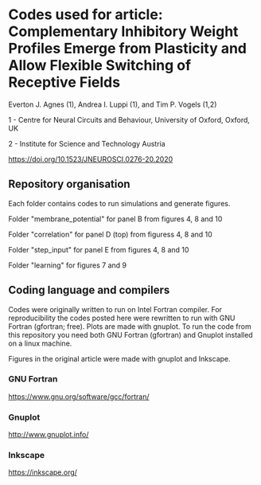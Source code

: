 # Codes used for article: Complementary Inhibitory Weight Profiles Emerge from Plasticity and Allow Flexible Switching of Receptive Fields

Everton J. Agnes (1), Andrea I. Luppi (1), and Tim P. Vogels (1,2)

1 - Centre for Neural Circuits and Behaviour, University of Oxford, Oxford, UK

2 - Institute for Science and Technology Austria 

https://doi.org/10.1523/JNEUROSCI.0276-20.2020

## Repository organisation

Each folder contains codes to run simulations and generate figures.

Folder "membrane_potential" for panel B from figures 4, 8 and 10

Folder "correlation" for panel D (top) from figuress 4, 8 and 10

Folder "step_input" for panel E from figures 4, 8 and 10

Folder "learning" for figures 7 and 9

## Coding language and compilers

Codes were originally written to run on Intel Fortran compiler. For reproducibility the codes posted here were rewritten to run with GNU Fortran (gfortran; free). Plots are made with gnuplot. To run the code from this repository you need both GNU Fortran (gfortran) and Gnuplot installed on a linux machine.

Figures in the original article were made with gnuplot and Inkscape.

### GNU Fortran

https://www.gnu.org/software/gcc/fortran/

### Gnuplot

http://www.gnuplot.info/

### Inkscape

https://inkscape.org/
